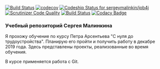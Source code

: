 [![Build Status](https://travis-ci.org/sergeymalinkin/job4j.svg?branch=master)](https://travis-ci.org/sergeymalinkin/job4j)
[![codecov](https://codecov.io/gh/sergeymalinkin/job4j/branch/master/graph/badge.svg)](https://codecov.io/gh/sergeymalinkin/job4j)
[![Codeship Status for sergeymalinkin/job4j](https://app.codeship.com/projects/441bc540-aa40-0137-2fe9-7e6cf44ab6f3/status?branch=master)](https://app.codeship.com/projects/361638)
[![Scrutinizer Code Quality](https://scrutinizer-ci.com/g/sergeymalinkin/job4j/badges/quality-score.png?b=master)](https://scrutinizer-ci.com/g/sergeymalinkin/job4j/?branch=master)
[![Build Status](https://scrutinizer-ci.com/g/sergeymalinkin/job4j/badges/build.png?b=master)](https://scrutinizer-ci.com/g/sergeymalinkin/job4j/build-status/master)
[![Codacy Badge](https://api.codacy.com/project/badge/Grade/7885285f732c4f948cee2f7255120db9)](https://www.codacy.com/app/sergeymalinkin/job4j?utm_source=github.com&amp;utm_medium=referral&amp;utm_content=sergeymalinkin/job4j&amp;utm_campaign=Badge_Grade)
### **Учебный репозиторий Сергея Малинкина**

Я прохожу обучение по курсу Петра Арсентьева "С нуля до трудоустройства".
Планирую его пройти и получить работу в декабре 2019 года.
Здесь представлены проекты, реализованные во время обучения.
 

В курсе применяется работа с Git.